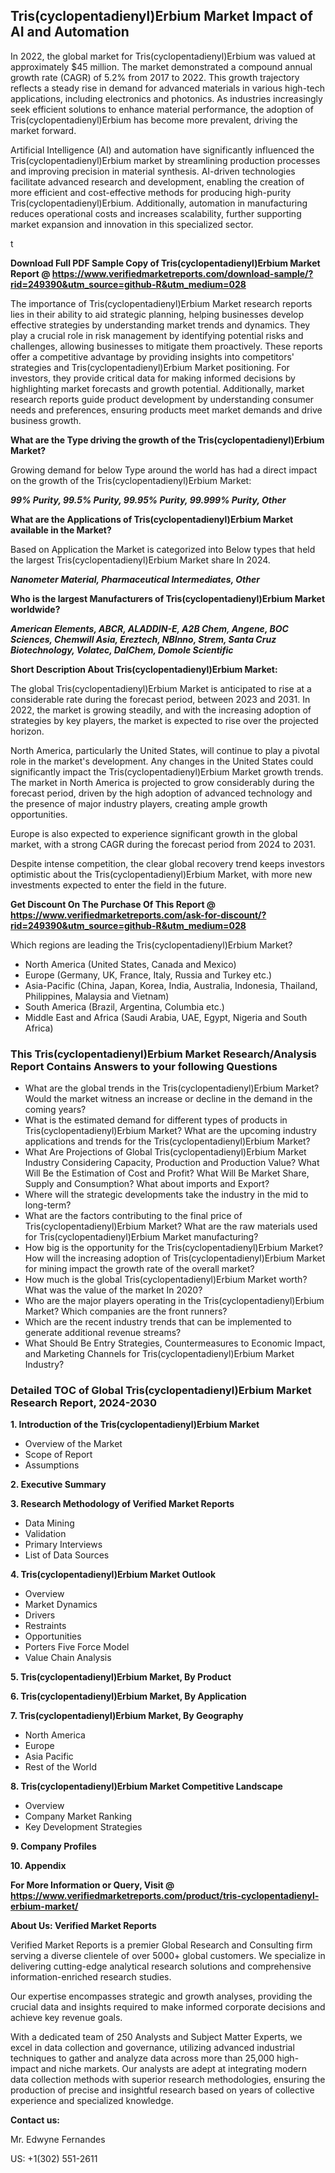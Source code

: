 <h2>Tris(cyclopentadienyl)Erbium Market Impact of AI and Automation</h2><p>In 2022, the global market for Tris(cyclopentadienyl)Erbium was valued at approximately $45 million. The market demonstrated a compound annual growth rate (CAGR) of 5.2% from 2017 to 2022. This growth trajectory reflects a steady rise in demand for advanced materials in various high-tech applications, including electronics and photonics. As industries increasingly seek efficient solutions to enhance material performance, the adoption of Tris(cyclopentadienyl)Erbium has become more prevalent, driving the market forward.</p><p>Artificial Intelligence (AI) and automation have significantly influenced the Tris(cyclopentadienyl)Erbium market by streamlining production processes and improving precision in material synthesis. AI-driven technologies facilitate advanced research and development, enabling the creation of more efficient and cost-effective methods for producing high-purity Tris(cyclopentadienyl)Erbium. Additionally, automation in manufacturing reduces operational costs and increases scalability, further supporting market expansion and innovation in this specialized sector.</p>t</p><p id="" class=""><strong>Download Full PDF Sample Copy of Tris(cyclopentadienyl)Erbium Market Report @ <a href="https://www.verifiedmarketreports.com/download-sample/?rid=249390&utm_source=github-R&utm_medium=028" target="_blank">https://www.verifiedmarketreports.com/download-sample/?rid=249390&utm_source=github-R&utm_medium=028</a></strong></p><p>The importance of&nbsp;Tris(cyclopentadienyl)Erbium Market research reports lies in their ability to aid strategic planning, helping businesses develop effective strategies by understanding market trends and dynamics. They play a crucial role in risk management by identifying potential risks and challenges, allowing businesses to mitigate them proactively. These reports offer a competitive advantage by providing insights into competitors' strategies and Tris(cyclopentadienyl)Erbium Market positioning. For investors, they provide critical data for making informed decisions by highlighting market forecasts and growth potential. Additionally, market research reports guide product development by understanding consumer needs and preferences, ensuring products meet market demands and drive business growth.</p><p><strong>What are the&nbsp;Type driving the growth of the Tris(cyclopentadienyl)Erbium Market?</strong></p><p id="" class="">Growing demand for below Type around the world has had a direct impact on the growth of the Tris(cyclopentadienyl)Erbium Market:</p><em><strong>99% Purity, 99.5% Purity, 99.95% Purity, 99.999% Purity, Other</strong></em></p><strong>What are the&nbsp;Applications&nbsp;of Tris(cyclopentadienyl)Erbium Market available in the Market?</strong></p><p id="" class="">Based on Application the Market is categorized into Below types that held the largest Tris(cyclopentadienyl)Erbium Market share In 2024.</p><em><strong>Nanometer Material, Pharmaceutical Intermediates, Other</strong></em></p><strong>Who is the largest Manufacturers of Tris(cyclopentadienyl)Erbium Market worldwide?</strong></p><p><em><strong>American Elements, ABCR, ALADDIN-E, A2B Chem, Angene, BOC Sciences, Chemwill Asia, Ereztech, NBInno, Strem, Santa Cruz Biotechnology, Volatec, DalChem, Domole Scientific</strong></em></p><p id="" class=""><strong>Short Description About Tris(cyclopentadienyl)Erbium Market:</strong></p><p>The global Tris(cyclopentadienyl)Erbium Market is anticipated to rise at a considerable rate during the forecast period, between 2023 and 2031. In 2022, the market is growing steadily, and with the increasing adoption of strategies by key players, the market is expected to rise over the projected horizon.</p><p>North America, particularly the United States, will continue to play a pivotal role in the market's development. Any changes in the United States could significantly impact the Tris(cyclopentadienyl)Erbium Market growth trends. The market in North America is projected to grow considerably during the forecast period, driven by the high adoption of advanced technology and the presence of major industry players, creating ample growth opportunities.</p><p>Europe is also expected to experience significant growth in the global market, with a strong CAGR during the forecast period from 2024 to 2031.</p><p>Despite intense competition, the clear global recovery trend keeps investors optimistic about the Tris(cyclopentadienyl)Erbium Market, with more new investments expected to enter the field in the future.</p><p id="" class=""><strong>Get Discount On The Purchase Of This Report @ <a href="https://www.verifiedmarketreports.com/ask-for-discount/?rid=249390&utm_source=github-R&utm_medium=028" target="_blank">https://www.verifiedmarketreports.com/ask-for-discount/?rid=249390&utm_source=github-R&utm_medium=028</a></strong></p>Which regions are leading the Tris(cyclopentadienyl)Erbium Market?</p><ul><li>North America (United States, Canada and Mexico)</li><li>Europe (Germany, UK, France, Italy, Russia and Turkey etc.)</li><li>Asia-Pacific (China, Japan, Korea, India, Australia, Indonesia, Thailand, Philippines, Malaysia and Vietnam)</li><li>South America (Brazil, Argentina, Columbia etc.)</li><li>Middle East and Africa (Saudi Arabia, UAE, Egypt, Nigeria and South Africa)</li></ul><h3 id="" class="">This Tris(cyclopentadienyl)Erbium Market Research/Analysis Report Contains Answers to your following Questions</h3><ul><li>What are the global trends in the Tris(cyclopentadienyl)Erbium Market? Would the market witness an increase or decline in the demand in the coming years?</li><li>What is the estimated demand for different types of products in Tris(cyclopentadienyl)Erbium Market? What are the upcoming industry applications and trends for the Tris(cyclopentadienyl)Erbium Market?</li><li>What Are Projections of Global Tris(cyclopentadienyl)Erbium Market Industry Considering Capacity, Production and Production Value? What Will Be the Estimation of Cost and Profit? What Will Be Market Share, Supply and Consumption? What about imports and Export?</li><li>Where will the strategic developments take the industry in the mid to long-term?</li><li>What are the factors contributing to the final price of Tris(cyclopentadienyl)Erbium Market? What are the raw materials used for Tris(cyclopentadienyl)Erbium Market manufacturing?</li><li>How big is the opportunity for the Tris(cyclopentadienyl)Erbium Market? How will the increasing adoption of Tris(cyclopentadienyl)Erbium Market for mining impact the growth rate of the overall market?</li><li>How much is the global Tris(cyclopentadienyl)Erbium Market worth? What was the value of the market In 2020?</li><li>Who are the major players operating in the Tris(cyclopentadienyl)Erbium Market? Which companies are the front runners?</li><li>Which are the recent industry trends that can be implemented to generate additional revenue streams?</li><li>What Should Be Entry Strategies, Countermeasures to Economic Impact, and Marketing Channels for Tris(cyclopentadienyl)Erbium Market Industry?</li></ul><h3 id="" class="">Detailed TOC of Global Tris(cyclopentadienyl)Erbium Market Research Report, 2024-2030</h3><p id="" class=""><strong>1. Introduction of the Tris(cyclopentadienyl)Erbium Market</strong></p><ul><li>Overview of the Market</li><li>Scope of Report</li><li>Assumptions</li></ul><p id="" class=""><strong>2. Executive Summary</strong></p><p id="" class=""><strong>3. Research Methodology of Verified Market Reports</strong></p><ul><li>Data Mining</li><li>Validation</li><li>Primary Interviews</li><li>List of Data Sources</li></ul><p id="" class=""><strong>4. Tris(cyclopentadienyl)Erbium Market Outlook</strong></p><ul><li>Overview</li><li>Market Dynamics</li><li>Drivers</li><li>Restraints</li><li>Opportunities</li><li>Porters Five Force Model</li><li>Value Chain Analysis</li></ul><p id="" class=""><strong>5. Tris(cyclopentadienyl)Erbium Market, By Product</strong></p><p id="" class=""><strong>6. Tris(cyclopentadienyl)Erbium Market, By Application</strong></p><p id="" class=""><strong>7. Tris(cyclopentadienyl)Erbium Market, By Geography</strong></p><ul><li>North America</li><li>Europe</li><li>Asia Pacific</li><li>Rest of the World</li></ul><p id="" class=""><strong>8. Tris(cyclopentadienyl)Erbium Market Competitive Landscape</strong></p><ul><li>Overview</li><li>Company Market Ranking</li><li>Key Development Strategies</li></ul><p id="" class=""><strong>9. Company Profiles</strong></p><p id="" class=""><strong>10. Appendix</strong></p><p id="" class=""><strong>For More Information or Query, Visit @ <a href="https://www.verifiedmarketreports.com/product/tris-cyclopentadienyl-erbium-market/" target="_blank">https://www.verifiedmarketreports.com/product/tris-cyclopentadienyl-erbium-market/</a></strong></p><p id="" class=""><strong>About Us: Verified Market Reports</strong></p><p id="" class="">Verified Market Reports is a premier Global Research and Consulting firm serving a diverse clientele of over 5000+ global customers. We specialize in delivering cutting-edge analytical research solutions and comprehensive information-enriched research studies.</p><p id="" class="">Our expertise encompasses strategic and growth analyses, providing the crucial data and insights required to make informed corporate decisions and achieve key revenue goals.</p><p id="" class="">With a dedicated team of 250 Analysts and Subject Matter Experts, we excel in data collection and governance, utilizing advanced industrial techniques to gather and analyze data across more than 25,000 high-impact and niche markets. Our analysts are adept at integrating modern data collection methods with superior research methodologies, ensuring the production of precise and insightful research based on years of collective experience and specialized knowledge.</p><p id="" class=""><strong>Contact us:</strong></p><p id="" class="">Mr. Edwyne Fernandes</p><p id="" class="">US: +1(302) 551-2611</p>